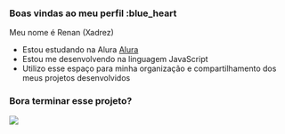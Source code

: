 ### Boas vindas ao meu perfil :blue_heart

Meu nome é Renan (Xadrez) 

- Estou estudando na Alura [Alura](https://www.alura.com.br)
- Estou me desenvolvendo na linguagem JavaScript
- Utilizo esse espaço para minha organização e compartilhamento dos meus projetos desenvolvidos

### Bora terminar esse projeto?

![](https://media1.tenor.com/m/7RgKw-Mxlf8AAAAC/wink-and.gif)
